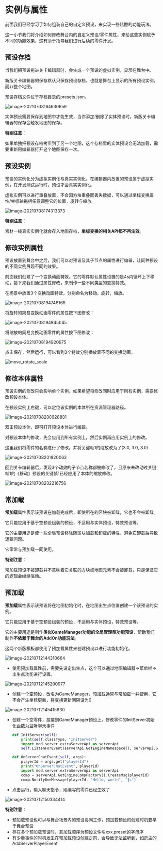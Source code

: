 # 实例与属性

前面我们已经学习了如何组装自己的自定义预设，来实现一些炫酷的功能玩法。

这一小节我们将介绍如何修改舞台内的自定义预设/零件属性，来给这些实例赋予不同的功能效果，这有助于指导我们进行后续的零件开发。



## 预设存档

当我们把预设拖进关卡编辑器时，会生成一个预设的虚拟实例，显示在舞台中。

新版关卡编辑器的保存默认只保存预设存档，也就是舞台上显示的所有预设实例，而非整个地图。

预设存档文件位于存档目录的presets.json。

![image-20210708164630959](./images/image-20210708164630959.png)

实体预设需要保存到地图中才能生效，当你添加/删除了实体预设时，新版关卡编辑器的保存会触发地图的保存。

**特别注意**：

如果单独把预设存档拷贝到了另一个地图，这个存档里的实体预设会无法加载，需要重新用编辑器打开这个地图保存一次。



## 预设实例

预设的实例化分为虚拟实例化与真实实例化。在编辑器内放置的预设属于虚拟实例，在开发测试运行时，预设才会真实实例化。

虚拟实例可以进行重叠放置，不会因方块重叠而丢失数据，可以通过坐标变换属性/坐标轴拖柄任意调整它的位置，旋转与缩放。

![image-20210708174313373](./images/image-20210708174313373.png)

**特别注意**：

素材一经真实实例化就会存入地图存档，**坐标变换的相关API都不再生效**。



## 修改实例属性

预设放置到舞台中之后，我们可以对预设及其子节点的属性进行编辑，让同种预设的不同实例展现不同的效果。

前面我们创建了一个变换动画特效，它的零件默认属性设置的是4s内循环上下移动，接下来我们通过属性修改，来制作一些不同类型的变换特效。

在场景中放置3个变换动画特效，分别命名为移动，旋转，缩放。

![image-20210708194748169](./images/image-20210708194748169.png)

将旋转的简易变换动画零件的属性按下图修改：

![image-20210708194845045](./images/image-20210708194845045.png)

将缩放的简易变换动画零件的属性按下图修改：

![image-20210708194920975](./images/image-20210708194920975.png)

点击保存，然后运行，可以看到3个特效分别播放着不同的变换动画。

![move_rotate_scale](./images/move_rotate_scale.gif)



## 修改本体属性

预设实例的修改只会影响单个实例，如果希望将修改同时应用于所有实例，需要修改预设本体。

在预设实例上右键，可以定位该实例的本体所在资源管理器路径。

![image-20210708200628881](./images/image-20210708200628881.png)

双击预设本体，即可打开预设本体进行编辑。

对预设本体的修改，先会应用到所有实例上，然后实例再应用实例上的修改。

这里我们将零件的名称进行了修改，并将关键帧1的缩放改为了(3.0, 3.0, 3.0)

![image-20210708201820063](./images/image-20210708201820063.png)

回到关卡编辑器后，发现3个动效的子节点名称都被修改了，且原来未改动过关键帧1的《移动》预设的关键帧1已经应用了本体的缩放修改。

![image-20210708202216756](./images/image-20210708202216756.png)



## 常加载

**常加载**属性表示该预设在加载完成后，即使所在的区块被卸载，它也不会被卸载。

它只能应用于基于空预设组装的预设，不适用与实体预设，特效预设等。

它的主要用途是使一些全局预设移除随区块加载和卸载的特性，避免它卸载后导致逻辑问题。

它常常与预加载一同使用。

**特别注意**：

常加载预设不被卸载并不意味着它关联的方块或地图元素不会被卸载，只是保证它的逻辑会继续驱动。



## 预加载

**预加载**属性表示该预设将在地图初始化时，在地图出生点位置创建一个该预设的实例。

它只能应用于基于空预设组装的预设，不适用与实体预设，特效预设等。

它的主要用途是制作**类似GameManager功能的全局管理型功能预设**，帮助我们制作**不依赖于舞台的AddOn功能玩法**。

这两个新版模板都使用了预加载属性来创建预设以进行功能初始化。

![image-20210712144310664](./images/image-20210712144310664.png)

- 使用预加载属性前，需要先设定出生点，这个可以通过地图编辑器=>菜单栏=>出生点功能进行设置。

![image-20210712145200977](./images/image-20210712145200977.png)

- 创建一个空预设，改名为GameManager，预加载通常与常加载一并使用，它不会产生坐标更新，将变换更新间隔设为0

![image-20210712145415830](./images/image-20210712145415830.png)

- 创建一个空零件，挂接到GameManager预设上，修改零件的InitServer初始化函数为监听聊天事件

  ```python
  def InitServer(self):
      print(self.classType, "InitServer")
      import mod.server.extraServerApi as serverApi
      self.ListenForEvent(serverApi.GetEngineNamespace(), serverApi.GetEngineSystemName(), "ServerChatEvent", self, self.OnServerChatEvent)

  def OnServerChatEvent(self, args):
      playerId = args.get("playerId")
      print("OnServerChatEvent", playerId)
      import mod.server.extraServerApi as serverApi
      comp = serverApi.GetEngineCompFactory().CreateMsg(playerId)
      comp.NotifyOneMessage(playerId, "Hello, world", "§c")
  ```

- 点击运行，输入聊天指令，刚编写的零件已经生效了

![image-20210712150334414](./images/image-20210712150334414.png)

**特别注意**：

- 预加载预设也可以与舞台场景内的预设协同工作，预加载预设的创建时机要早于舞台预设
- 存在多个预加载预设时，其加载顺序为预设文件名xxx.preset的字母序
- 有少量事件的时机发生在预加载预设创建之前，会导致无法监听到，如房主的AddServerPlayerEvent
